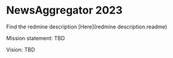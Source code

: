 # NewsAggregator 2023

Find the redmine description [Here](redmine description.readme)

Mission statement:
TBD

Vision:
TBD
